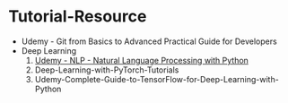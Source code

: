 # Tutorial-Resource
- Udemy - Git from Basics to Advanced Practical Guide for Developers
- Deep Learning
    1. [Udemy - NLP - Natural Language Processing with Python](https://www.youtube.com/playlist?list=PLpu5MZcFFoWy0gBZHIpypw8rcIxlZR93I)
    2. Deep-Learning-with-PyTorch-Tutorials
    3. Udemy-Complete-Guide-to-TensorFlow-for-Deep-Learning-with-Python